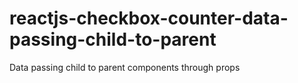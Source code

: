 # reactjs-checkbox-counter-data-passing-child-to-parent
Data passing child to parent components through props

